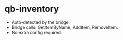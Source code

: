 # qb-inventory

- Auto-detected by the bridge.
- Bridge calls: GetItemByName, AddItem, RemoveItem.
- No extra config required.
